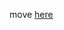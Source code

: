 move [here](https://github.com/blue-lotus-org/lotus-products/blob/main/Business-Doc/IDM-data/readme.md)
